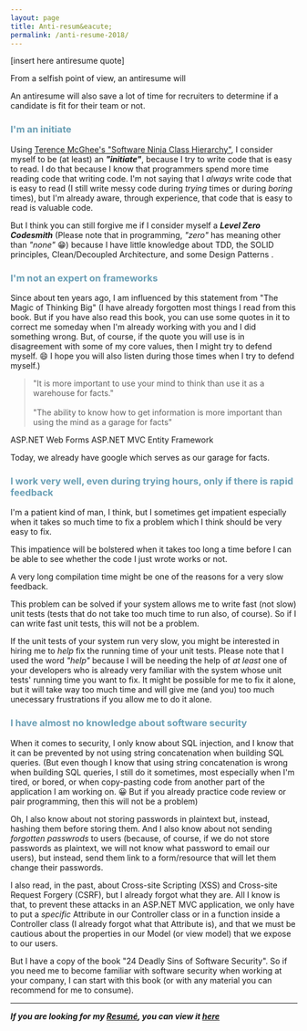 ```yaml
---
layout: page
title: Anti-resum&eacute;
permalink: /anti-resume-2018/
---
```


<style>
  h3 {
    color: #6a9fb5;
  }
</style>


[insert here antiresume quote]

From a selfish point of view, an antiresume will 

An antiresume will also save a lot of time for recruiters to determine if a candidate is fit for their team or not.



### I'm an initiate


Using [Terence McGhee's "Software Ninja Class Hierarchy"](https://terencemcghee.com/Articles/Tech/2015/10/25/1D0C454A70AC3AEF01BB1BAAD94C8753.html), I consider myself to be (at least) an **_"initiate"_**, because I try to write code that is easy to read. I do that because I know that programmers spend more time reading code that writing code. I'm not saying that I _always_ write code that is easy to read (I still write messy code during _trying_ times or during _boring_ times), but I'm already aware, through experience, that code that is easy to read is valuable code.

But I think you can still forgive me if I consider myself a **_Level Zero Codesmith_** (Please note that in programming, _"zero"_ has meaning other than _"none"_ :grin:) because I have little knowledge about TDD, the SOLID principles, Clean/Decoupled Architecture, and some Design Patterns .



### I'm not an expert on frameworks


Since about ten years ago, I am influenced by this statement from "The Magic of Thinking Big" (I have already forgotten most things I read from this book. But if you have also read this book, you can use some quotes in it to correct me someday when I'm already working with you and I did something wrong. But, of course, if the quote you will use is in disagreement with some of my core values, then I might try to defend myself. :smile: I hope you will also listen during those times when I try to defend myself.)

> "It is more important to use your mind to think than use it as a warehouse for facts."
<br /><br />
> "The ability to know how to get information is more important than using the mind as a garage for facts"



ASP.NET Web Forms
ASP.NET MVC
Entity Framework




Today, we already have google which serves as our garage for facts.



### I work very well, even during trying hours, only if there is rapid feedback

I'm a patient kind of man, I think, but I sometimes get impatient especially when it takes so much time to fix a problem which I think should be very easy to fix.

This impatience will be bolstered when it takes too long a time before I can be able to see whether the code I just wrote works or not.

A very long compilation time might be one of the reasons for a very slow feedback.

This problem can be solved if your system allows me to write fast (not slow) unit tests (tests that do not take too much time to run also, of course). So if I can write fast unit tests, this will not be a problem.

If the unit tests of your system run very slow, you might be interested in hiring me to _help_ fix the running time of your unit tests. Please note that I used the word _"help"_ because I will be needing the help of _at least_ one of your developers who is already very familiar with the system whose unit tests' running time you want to fix. It might be possible for me to fix it alone, but it will take way too much time and will give me (and you) too much unecessary frustrations if you allow me to do it alone.



### I have almost no knowledge about software security

When it comes to security, I only know about SQL injection, and I know that it can be prevented by not using string concatenation when building SQL queries. (But even though I know that using string concatenation is wrong when building SQL queries, I still do it sometimes, most especially when I'm tired, or bored, or when copy-pasting code from another part of the application I am working on. :grinning: But if you already practice code review or pair programming, then this will not be a problem)

Oh, I also know about not storing passwords in plaintext but, instead, hashing them before storing them. And I also know about not sending _forgotten passwrods_ to users (because, of course, if we do not store passwords as plaintext, we will not know what password to email our users), but instead, send them link to a form/resource that will let them change their passwords.

I also read, in the past, about Cross-site Scripting (XSS) and Cross-site Request Forgery (CSRF), but I already forgot what they are. All I know is that, to prevent these attacks in an ASP.NET MVC application, we only have to put a _specific_ Attribute in our Controller class or in a function inside a Controller class (I already forgot what that Attribute is), and that we must be cautious about the properties in our Model (or view model) that we expose to our users.

But I have a copy of the book "24 Deadly Sins of Software Security". So if you need me to become familiar with software security when working at your company, I can start with this book (or with any material you can recommend for me to consume).




---------------


**_If you are looking for my [Resum&eacute;](/resume-2018/), you can view it [here](/resume-2018/)_**
